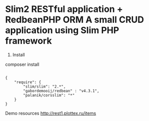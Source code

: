 Slim2 RESTful application + RedbeanPHP ORM
A small CRUD application using Slim PHP framework
======================

1. Install

composer install

<code>
{
    "require": {
        "slim/slim": "2.*",
        "gabordemooij/redbean" : "v4.3.1",
        "palanik/corsslim": "*"
    }
}
</code>

Demo resources
http://rest1.plottex.ru/items